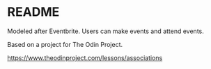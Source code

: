 # README

Modeled after Eventbrite. Users can make events and attend events.

Based on a project for The Odin Project.

https://www.theodinproject.com/lessons/associations